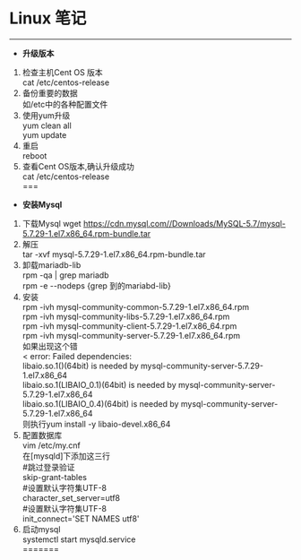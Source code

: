 # Linux 笔记
----
 - **升级版本**   
1. 检查主机Cent OS 版本   
cat /etc/centos-release   
2. 备份重要的数据   
  如/etc中的各种配置文件    
3. 使用yum升级    
    yum clean all    
    yum update    
4. 重启    
   reboot    
5. 查看Cent OS版本,确认升级成功    
   cat /etc/centos-release    
===
 - **安装Mysql**   
1. 下载Mysql
wget https://cdn.mysql.com//Downloads/MySQL-5.7/mysql-5.7.29-1.el7.x86_64.rpm-bundle.tar   
2. 解压  
tar -xvf mysql-5.7.29-1.el7.x86_64.rpm-bundle.tar    
3. 卸载mariadb-lib    
rpm -qa | grep mariadb        
rpm -e --nodeps {grep 到的mariabd-lib}   
4. 安装  
rpm -ivh mysql-community-common-5.7.29-1.el7.x86_64.rpm   
rpm -ivh mysql-community-libs-5.7.29-1.el7.x86_64.rpm   
rpm -ivh mysql-community-client-5.7.29-1.el7.x86_64.rpm   
rpm -ivh mysql-community-server-5.7.29-1.el7.x86_64.rpm  
如果出现这个错    
< error: Failed dependencies:   
	libaio.so.1()(64bit) is needed by mysql-community-server-5.7.29-1.el7.x86_64   
	libaio.so.1(LIBAIO_0.1)(64bit) is needed by mysql-community-server-5.7.29-1.el7.x86_64   
	libaio.so.1(LIBAIO_0.4)(64bit) is needed by mysql-community-server-5.7.29-1.el7.x86_64   
则执行yum install  -y libaio-devel.x86_64     
5. 配置数据库       
vim /etc/my.cnf           
在[mysqld]下添加这三行   
#跳过登录验证   
skip-grant-tables   
#设置默认字符集UTF-8   
character_set_server=utf8   
#设置默认字符集UTF-8   
init_connect='SET NAMES utf8'   
6. 启动mysql   
systemctl start mysqld.service          
=======

